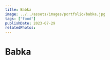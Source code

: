 ```yaml
---
title: Babka
image: ../../assets/images/portfolio/babka.jpg
tags: ["food"]
publishDate: 2023-07-29
relatedPhotos:
---
```

# Babka

